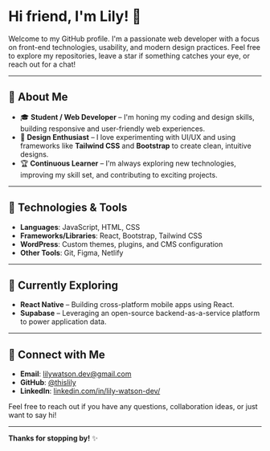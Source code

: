 # Hi friend, I'm Lily! 👋

Welcome to my GitHub profile. I'm a passionate web developer with a focus on front-end technologies, usability, and modern design practices. Feel free to explore my repositories, leave a star if something catches your eye, or reach out for a chat!

---

## 🚀 About Me
- 🎓 **Student / Web Developer** – I'm honing my coding and design skills, building responsive and user-friendly web experiences.
- 🎨 **Design Enthusiast** – I love experimenting with UI/UX and using frameworks like **Tailwind CSS** and **Bootstrap** to create clean, intuitive designs.
- 🏆 **Continuous Learner** – I'm always exploring new technologies, improving my skill set, and contributing to exciting projects.

---

## 💼 Technologies & Tools
- **Languages**: JavaScript, HTML, CSS
- **Frameworks/Libraries**: React, Bootstrap, Tailwind CSS
- **WordPress**: Custom themes, plugins, and CMS configuration
- **Other Tools**: Git, Figma, Netlify

---

## 🌱 Currently Exploring
- **React Native** – Building cross-platform mobile apps using React.
- **Supabase** – Leveraging an open-source backend-as-a-service platform to power application data.

---

## 🔗 Connect with Me
- **Email**: [lilywatson.dev@gmail.com](mailto:lilywatson.dev@gmail.com)
- **GitHub**: [@thislily](https://github.com/thislily)
- **LinkedIn**: [linkedin.com/in/lily-watson-dev/](https://www.linkedin.com/in/lily-watson-dev/)

Feel free to reach out if you have any questions, collaboration ideas, or just want to say hi!

---

**Thanks for stopping by!** ✨

